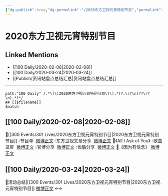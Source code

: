 ```yaml
---
{"dg-publish":true,"dg-permalink":"/2020东方卫视元宵特别节目","permalink":"/2020东方卫视元宵特别节目/","created":"2023-04-02T20:47:48.000+08:00","updated":"2023-04-10T16:03:19.000+08:00"}
---
```


# 2020东方卫视元宵特别节目

## Linked Mentions
- [[100 Daily/2020-02-08\|2020-02-08]]
- [[100 Daily/2020-03-24\|2020-03-24]]
- [[Publish/资讯站盘点总结汇总\|资讯站盘点总结汇总]]


---

```expander
path:"100 Daily" /.*\[\[2020东方卫视元宵特别节目\]\].*(?:\r?\n(?!\r?\n).*)*/
## [[$filename]]
$match
```
## [[100 Daily/2020-02-08\|2020-02-08]]
🌠[[300 Events/301 Lives/2020东方卫视元宵特别节目\|2020东方卫视元宵特别节目]]
💧节目单  [微博正文](https://m.weibo.cn/6466290670/4469745937701683)
💧东方卫视文章分享  [微博正文](https://m.weibo.cn/6466290670/4469752783544405)
💫《All I Ask of You》
💧歌曲录屏  [微博正文](https://m.weibo.cn/6466290670/4469809641189148)
💧官博分享  [微博正文](https://m.weibo.cn/6466290670/4469810022426049)
💧优酷分享  [微博正文](https://m.weibo.cn/6466290670/4469815148740276)
💫《因为有信念》 [微博正文](https://m.weibo.cn/6466290670/4469816436408702)
## [[100 Daily/2020-03-24\|2020-03-24]]
🎵活动总结|[[300 Events/301 Lives/2020东方卫视元宵特别节目\|2020东方卫视元宵特别节目]] [微博正文](https://m.weibo.cn/6466290670/4486074858271460)
<-->